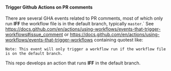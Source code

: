 #### Trigger Github Actions on PR comments
There are several GHA events related to PR comments, most of which only run **IFF** the workflow file is in the default branch, typically `master`.`
See https://docs.github.com/en/actions/using-workflows/events-that-trigger-workflows#issue_comment or https://docs.github.com/en/actions/using-workflows/events-that-trigger-workflows
containing quotest like:
```
Note: This event will only trigger a workflow run if the workflow file is on the default branch.
```

This repo develops an action that runs **IFF** in the default branch.
